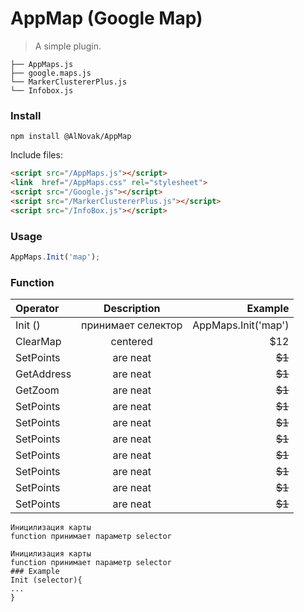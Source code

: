 # AppMap (Google Map)

> A simple plugin.

```text
├── AppMaps.js
├── google.maps.js
└── MarkerClustererPlus.js
└── Infobox.js
```
### Install

```shell
npm install @AlNovak/AppMap
```

Include files:

```html
<script src="/AppMaps.js"></script>
<link  href="/AppMaps.css" rel="stylesheet">
<script src="/Google.js"></script>
<script src="/MarkerClustererPlus.js"></script>
<script src="/InfoBox.js"></script>

```
### Usage


```javascript
AppMaps.Init('map');
```
### Function

| Operator                       | Description  |                Example |
|:-------------                  |:---------------------------:|          -------------:|
| Init  ()        | принимает селектор          |    AppMaps.Init('map') |
| ClearMap      | centered                    |                  $12   |
| SetPoints     | are neat                    |                 ~~$1~~ |
| GetAddress     | are neat                    |                 ~~$1~~ |
| GetZoom     | are neat                    |                 ~~$1~~ |
| SetPoints     | are neat                    |                 ~~$1~~ |
| SetPoints     | are neat                    |                 ~~$1~~ |
| SetPoints     | are neat                    |                 ~~$1~~ |
| SetPoints     | are neat                    |                 ~~$1~~ |
| SetPoints     | are neat                    |                 ~~$1~~ |
| SetPoints     | are neat                    |                 ~~$1~~ |
| SetPoints     | are neat                    |                 ~~$1~~ |


``` text 
Иницилизация карты 
function принимает параметр selector
```
``` javscript
Иницилизация карты 
function принимает параметр selector
### Example
Init (selector){
...
}
```
